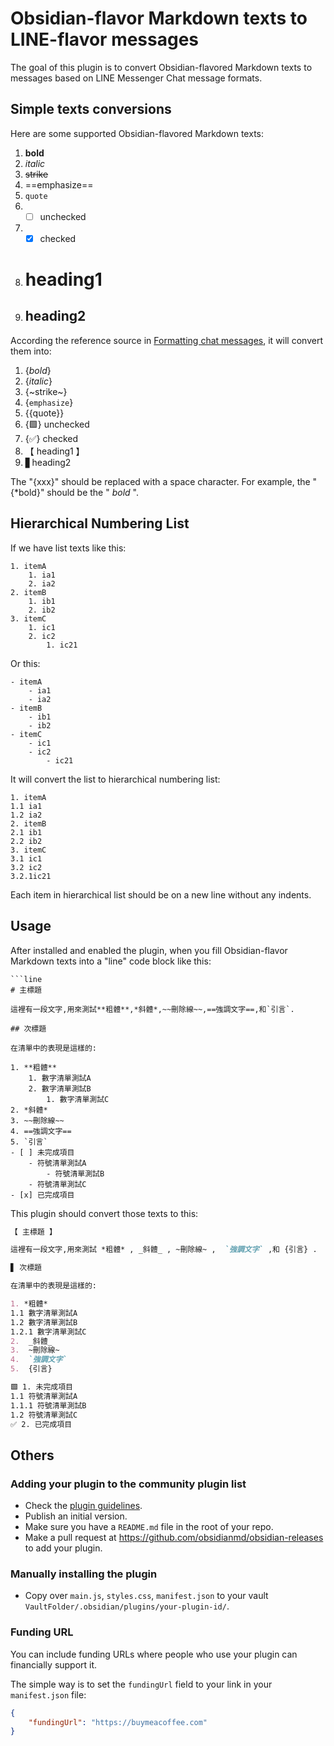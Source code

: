 # Obsidian-flavor Markdown texts to LINE-flavor messages

The goal of this plugin is to convert Obsidian-flavored Markdown texts to messages based on LINE Messenger Chat message formats. 

## Simple texts conversions

Here are some supported Obsidian-flavored Markdown texts:

1. **bold**
2. *italic*
3. ~~strike~~
4. ==emphasize==
5. `quote`
6. - [ ] unchecked
7. - [x] checked
8. # heading1
9. ## heading2 

According the reference source in [Formatting chat messages](
"https://help.line.me/line/desktop/categoryId/50000280/3/pc?lang=en&contentId=20013876"), it will convert them into:

1. {*bold*}
2. {_italic_}
3. {~strike~}
4. {`emphasize`}
5. {{quote}}
6. {🟩} unchecked
7. {✅} checked
8. 【 heading1  】
9. ▋heading2

The "{xxx}" should be replaced with a space character. For example, the "{*bold}" should be the " *bold* ".

## Hierarchical Numbering List

If we have list texts like this:

```
1. itemA
	1. ia1
	2. ia2
2. itemB
	1. ib1
	2. ib2
3. itemC
	1. ic1
	2. ic2
		1. ic21
```

Or this:

```
- itemA
	- ia1
	- ia2
- itemB
	- ib1
	- ib2
- itemC
	- ic1
	- ic2
		- ic21
```


It will convert the list to hierarchical numbering list:

```
1. itemA
1.1 ia1
1.2 ia2
2. itemB
2.1 ib1
2.2 ib2
3. itemC
3.1 ic1
3.2 ic2
3.2.1ic21
```

Each item in hierarchical list should be on a new line without any indents.

## Usage

After installed and enabled the plugin, when you fill Obsidian-flavor Markdown texts into a "line" code block like this:

```
```line
# 主標題

這裡有一段文字,用來測試**粗體**,*斜體*,~~刪除線~~,==強調文字==,和`引言`.

## 次標題

在清單中的表現是這樣的:

1. **粗體**
	1. 數字清單測試A
	2. 數字清單測試B
		1. 數字清單測試C
2. *斜體*
3. ~~刪除線~~
4. ==強調文字==
5. `引言`
- [ ] 未完成項目
	- 符號清單測試A
		- 符號清單測試B
	- 符號清單測試C
- [x] 已完成項目
```


This plugin should convert those texts to this:


```markdown
【 主標題 】

這裡有一段文字,用來測試 *粗體* , _斜體_ , ~刪除線~ ,  `強調文字` ,和 {引言} .

▋ 次標題

在清單中的表現是這樣的:

1. *粗體*
1.1 數字清單測試A
1.2 數字清單測試B
1.2.1 數字清單測試C
2.  _斜體_ 
3.  ~刪除線~ 
4.  `強調文字` 
5.  {引言} 

🟩 1. 未完成項目
1.1 符號清單測試A
1.1.1 符號清單測試B
1.2 符號清單測試C
✅ 2. 已完成項目
```


## Others

### Adding your plugin to the community plugin list

- Check the [plugin guidelines](https://docs.obsidian.md/Plugins/Releasing/Plugin+guidelines).
- Publish an initial version.
- Make sure you have a `README.md` file in the root of your repo.
- Make a pull request at https://github.com/obsidianmd/obsidian-releases to add your plugin.

### Manually installing the plugin

- Copy over `main.js`, `styles.css`, `manifest.json` to your vault `VaultFolder/.obsidian/plugins/your-plugin-id/`.

### Funding URL

You can include funding URLs where people who use your plugin can financially support it.

The simple way is to set the `fundingUrl` field to your link in your `manifest.json` file:

```json
{
    "fundingUrl": "https://buymeacoffee.com"
}
```
